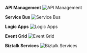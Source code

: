 ﻿**API Management**
![API Management](https://dinowang.github.io/azure-services-icon/Artifacts/Integration/API+Management.svg)

**Service Bus**
![Service Bus](https://dinowang.github.io/azure-services-icon/Artifacts/Integration/Service+Bus.svg)

**Logic Apps**
![Logic Apps](https://dinowang.github.io/azure-services-icon/Artifacts/Integration/Logic+Apps.svg)

**Event Grid**
![Event Grid](https://dinowang.github.io/azure-services-icon/Artifacts/Integration/Event+Grid.svg)

**Biztalk Services**
![Biztalk Services](https://dinowang.github.io/azure-services-icon/Artifacts/Integration/Biztalk+Services.svg)


